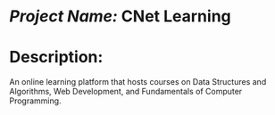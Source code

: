 # *Project Name:* CNet Learning

# Description:

An online learning platform that hosts courses on Data Structures and Algorithms, Web Development, and Fundamentals of Computer Programming.
